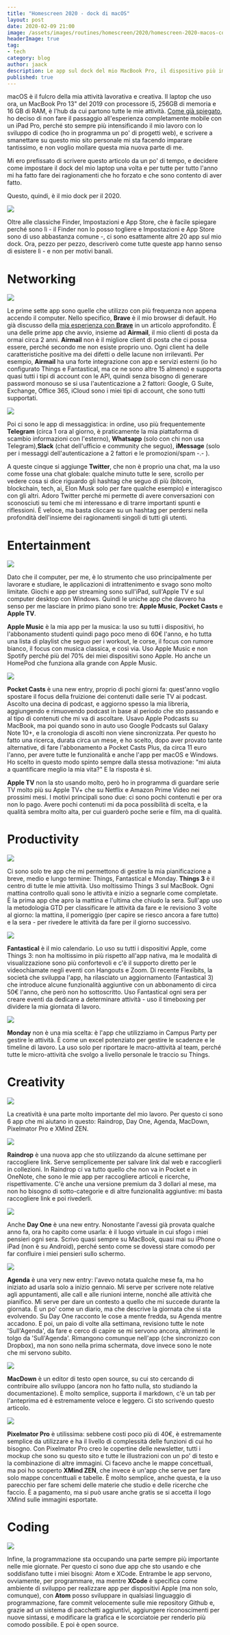 ```yaml
---
title: "Homescreen 2020 - dock di macOS"
layout: post
date: 2020-02-09 21:00
image: /assets/images/routines/homescreen/2020/homescreen-2020-macos-cover.png
headerImage: true
tag:
- tech
category: blog
author: jaack
description: Le app sul dock del mio MacBook Pro, il dispositivo più importante per il mio lavoro
published: true
---
```

macOS è il fulcro della mia attività lavorativa e creativa. Il laptop che uso ora, un MacBook Pro 13" del 2019 con processore i5, 256GB di memoria e 16 GB di RAM, è l'hub da cui partono tutte le mie attività. [Come già spiegato]({{base}}/ipados-13-ipad-computer/), ho deciso di non fare il passaggio all'esperienza completamente mobile con un iPad Pro, perché sto sempre più intensificando il mio lavoro con lo sviluppo di codice (ho in programma un po' di progetti web), e scrivere a smanettare su questo mio sito personale mi sta facendo imparare tantissimo, e non voglio mollare questa mia nuova parte di me.

Mi ero prefissato di scrivere questo articolo da un po' di tempo, e decidere come impostare il dock del mio laptop una volta e per tutte per tutto l'anno mi ha fatto fare dei ragionamenti che ho forzato e che sono contento di aver fatto.

Questo, quindi, è il mio dock per il 2020.

<img class="image" src="{{base}}/assets/images/routines/homescreen/2020/homescreen-2020-macos.png">

Oltre alle classiche Finder, Impostazioni e App Store, che è facile spiegare perché sono lì - il Finder non lo posso togliere e Impostazioni e App Store sono di uso abbastanza comune -, ci sono esattamente altre 20 app sul mio dock. Ora, pezzo per pezzo, descriverò come tutte queste app hanno senso di esistere lì - e non per motivi banali.

# Networking
<img class="image" src="{{base}}/assets/images/routines/homescreen/2020/homescreen-2020-macos-networking.png">

Le prime sette app sono quelle che utilizzo con più frequenza non appena accendo il computer. Nello specifico, **Brave** è il mio browser di default. Ho già discusso della [mia esperienza con **Brave**]({{base}}/recensione-brave-browser/) in un articolo approfondito. È una delle prime app che avvio, insieme ad **Airmail**, il mio clienti di posta da ormai circa 2 anni. **Airmail** non è il migliore client di posta che ci possa essere, perché secondo me non esiste proprio uno. Ogni client ha delle caratteristiche positive ma dei difetti o delle lacune non irrilevanti. Per esempio, **Airmail** ha una forte integrazione con app e servizi esterni (io ho configurato Things e Fantastical, ma ce ne sono altre 15 almeno) e supporta quasi tutti i tipi di account con le API, quindi senza bisogno di generare password monouso se si usa l'autenticazione a 2 fattori: Google, G Suite, Exchange, Office 365, iCloud sono i miei tipi di account, che sono tutti supportati.

<img class="image" src="{{base}}/assets/images/routines/homescreen/homescreen-macos-airmail.png">

Poi ci sono le app di messaggistica: in ordine, uso più frequentemente **Telegram** (circa 1 ora al giorno, è praticamente la mia piattaforma di scambio informazioni con l'esterno), **Whatsapp** (solo con chi non usa Telegram),**Slack** (chat dell'ufficio e community che seguo), **iMessage** (solo per i messaggi dell'autenticazione a 2 fattori e le promozioni/spam -.- ).

A queste cinque si aggiunge **Twitter**, che non è proprio una chat, ma la uso come fosse una chat globale: qualche minuto tutte le sere, scrollo per vedere cosa si dice riguardo gli hashtag che seguo di più (bitcoin, blockchain, tech, ai, Elon Musk solo per fare qualche esempio) e interagisco con gli altri. Adoro Twitter perché mi permette di avere conversazioni con sconosciuti su temi che mi interessano e di trarre importanti spunti e riflessioni. È veloce, ma basta cliccare su un hashtag per perdersi nella profondità dell'insieme dei ragionamenti singoli di tutti gli utenti.

# Entertainment
<img class="image" src="{{base}}/assets/images/routines/homescreen/2020/homescreen-2020-macos-entertainment.png">

Dato che il computer, per me, è lo strumento che uso principalmente per lavorare e studiare, le applicazioni di intrattenimento e svago sono molto limitate. Giochi e app per streaming sono sull'iPad, sull'Apple TV e sul computer desktop con Windows. Quindi le uniche app che davvero ha senso per me lasciare in primo piano sono tre: **Apple Music**, **Pocket Casts** e **Apple TV**.

**Apple Music** è la mia app per la musica: la uso su tutti i dispositivi, ho l'abbonamento studenti quindi pago poco meno di 60€ l'anno, e ho tutta una lista di playlist che seguo per i workout, le corse, il focus con rumore bianco, il focus con musica classica, e così via. Uso Apple Music e non Spotify perché più del 70% dei miei dispositivi sono Apple. Ho anche un HomePod che funziona alla grande con Apple Music.

<img class="image" src="{{base}}/assets/images/routines/homescreen/homescreen-macos-pocketcasts.png">

**Pocket Casts** è una new entry, proprio di pochi giorni fa: quest'anno voglio spostare il focus della fruizione dei contenuti dalle serie TV ai podcast. Ascolto una decina di podcast, e aggiorno spesso la mia libreria, aggiungendo e rimuovendo podcast in base al periodo che sto passando e al tipo di contenuti che mi va di ascoltare. Usavo Apple Podcasts su MacBook, ma poi quando sono in auto uso Google Podcasts sul Galaxy Note 10+, e la cronologia di ascolti non viene sincronizzata. Per questo ho fatto una ricerca, durata circa un mese, e ho scelto, dopo aver provato tante alternative, di fare l'abbonamento a Pocket Casts Plus, da circa 11 euro l'anno, per avere tutte le funzionalità e anche l'app per macOS e Windows. Ho scelto in questo modo spinto sempre dalla stessa motivazione: "mi aiuta a quantificare meglio la mia vita?" E la risposta è sì.

**Apple TV** non la sto usando molto, però ho in programma di guardare serie TV molto più su Apple TV+ che su Netflix e Amazon Prime Video nei prossimi mesi. I motivi principali sono due: ci sono pochi contenuti e per ora non lo pago.  Avere pochi contenuti mi da poca possibilità di scelta, e la qualità sembra molto alta, per cui  guarderò poche serie e film, ma di qualità.

# Productivity
<img class="image" src="{{base}}/assets/images/routines/homescreen/2020/homescreen-2020-macos-productivity.png">

Ci sono solo tre app che mi permettono di gestire la mia pianificazione a breve, medio e lungo termine: Things, Fantastical e Monday. **Things 3** è il centro di tutte le mie attività. Uso moltissimo Things 3 sul MacBook. Ogni mattina controllo quali sono le attività e inizio a segnarle come completate. È la prima app che apro la mattina e l'ultima che chiudo la sera. Sull'app uso la metodologia GTD per classificare le attività da fare e le revisiono 3 volte al giorno: la mattina, il pomeriggio (per capire se riesco ancora a fare tutto) e la sera - per rivedere le attività da fare per il giorno successivo.

<img class="image" src="{{base}}/assets/images/routines/homescreen/homescreen-macos-things.png">

**Fantastical** è il mio calendario. Lo uso su tutti i dispositivi Apple, come Things 3: non ha moltissimo in più rispetto all'app nativa, ma le modalità di visualizzazione sono più confortevoli e c'è il supporto diretto per le videochiamate negli eventi con Hangouts e Zoom. Di recente Flexibits, la società che sviluppa l'app, ha rilasciato un aggiornamento (Fantastical 3) che introduce alcune funzionalità aggiuntive con un abbonamento di circa 50€ l'anno, che però non ho sottoscritto. Uso Fantastical ogni sera per creare eventi da dedicare a determinare attività - uso il timeboxing per dividere la mia giornata di lavoro.

<img class="image" src="{{base}}/assets/images/routines/homescreen/homescreen-macos-fantastical.png">

**Monday** non è una mia scelta: è l'app che utilizziamo in Campus Party per gestire le attività. È come un excel potenziato per gestire le scadenze e le timeline di lavoro. La uso solo per riportare le macro-attività al team, perché tutte le micro-attività che svolgo a livello personale le traccio su Things.

# Creativity
<img class="image" src="{{base}}/assets/images/routines/homescreen/2020/homescreen-2020-macos-creativity.png">

La creatività è una parte molto importante del mio lavoro.  Per questo ci sono 6 app che mi aiutano in questo: Raindrop, Day One, Agenda, MacDown, Pixelmator Pro e XMind ZEN.

<img class="image" src="{{base}}/assets/images/routines/homescreen/homescreen-macos-raindrop.png">

**Raindrop** è una nuova app che sto utilizzando da alcune settimane per raccogliere link. Serve semplicemente per salvare link dal web e raccoglierli in collezioni. In Raindrop ci va tutto quello che non va in Pocket e in OneNote, che sono le mie app per raccogliere articoli e ricerche, rispettivamente. C'è anche una versione premium da 3 dollari al mese, ma non ho bisogno di sotto-categorie e di altre funzionalità aggiuntive: mi basta raccogliere link e poi rivederli.

<img class="image" src="{{base}}/assets/images/routines/homescreen/homescreen-macos-dayone.png">

Anche **Day One** è una new entry. Nonostante l'avessi già provata qualche anno fa, ora ho capito come usarla: è il luogo virtuale in cui sfogo i miei pensieri ogni sera. Scrivo quasi sempre su MacBook, quasi mai su iPhone o iPad (non è su Android), perché sento come se dovessi stare comodo per far confluire i miei pensieri sullo schermo.

<img class="image" src="{{base}}/assets/images/routines/homescreen/homescreen-macos-agenda.png">

**Agenda** è una very new entry: l'avevo notata qualche mese fa, ma ho iniziato ad usarla solo a inizio gennaio. Mi serve per scrivere note relative agli appuntamenti, alle call e alle riunioni interne, nonché alle attività che pianifico. Mi serve per dare un contesto a quello che mi succede durante la giornata. È un po' come un diario, ma che descrive la giornata che si sta evolvendo. Su Day One racconto le cose a mente fredda, su Agenda mentre accadono. E poi, un paio di volte alla settimana, revisiono tutte le note 'Sull'Agenda', da fare e cerco di capire se mi servono ancora, altrimenti le tolgo da 'Sull'Agenda'. Rimangono comunque nell'app (che sincronizzo con Dropbox), ma non sono nella prima schermata, dove invece sono le note che mi servono subito.

<img class="image" src="{{base}}/assets/images/routines/homescreen/homescreen-macos-macdown.png">

**MacDown**  è un editor di testo open source, su cui sto cercando di contribuire allo sviluppo (ancora non ho fatto nulla, sto studiando la documentazione). È molto semplice, supporta il markdown, c'è un tab per l'anteprima ed è estremamente veloce e leggero. Ci sto scrivendo questo articolo.

<img class="image" src="{{base}}/assets/images/routines/homescreen/homescreen-macos-xmind-zen.png">

**Pixelmator Pro** è utilissima: sebbene costi poco più di 40€, è estremamente semplice da utilizzare e ha il livello di complessità delle funzioni di cui ho bisogno. Con Pixelmator Pro creo le copertine delle newsletter, tutti i mockup che sono su questo sito e tutte le illustrazioni con un po' di testo e la combinazione di altre immagini. Ci facevo  anche le mappe concettuali, ma poi ho scoperto **XMind ZEN**, che invece è un'app che serve per fare solo mappe concenttuali e tabelle. È molto semplice, anche questa, e la uso parecchio per fare schemi delle materie che studio e delle ricerche che faccio. È a pagamento, ma si può usare anche gratis se si accetta il logo XMind sulle immagini esportate.

# Coding
<img class="image" src="{{base}}/assets/images/routines/homescreen/2020/homescreen-2020-macos-coding.png">

Infine, la programmazione sta occupando una parte sempre più importante nelle mie giornate. Per questo ci sono due app che sto usando e che soddisfano tutte i miei bisogni: Atom e XCode. Entrambe le app servono, ovviamente, per programmare, ma mentre **XCode** è specifica come ambiente di sviluppo per realizzare app per dispositivi Apple (ma non solo, comunque), con **Atom** posso sviluppare in qualsiasi linguaggio di programmazione, fare commit velocemente sulle mie repository Github e, grazie ad un sistema di pacchetti aggiuntivi, aggiungere riconoscimenti per nuove sintassi, e modificare la grafica e le scorciatoie per renderlo più comodo possibile. E poi è open source.
